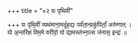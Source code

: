 +++
title = "०२ यः पृथिवीं"

+++
यः पृ॑थि॒वीं व्यथ॑माना॒मदृं॑ह॒द्यः पर्व॑ता॒न्प्रकु॑पिताँ॒ अर॑म्णात् ।  
यो अ॒न्तरि॑क्षं विम॒मे वरी॑यो॒ यो द्यामस्त॑भ्ना॒त्स ज॑नास॒ इन्द्रः॑ ॥